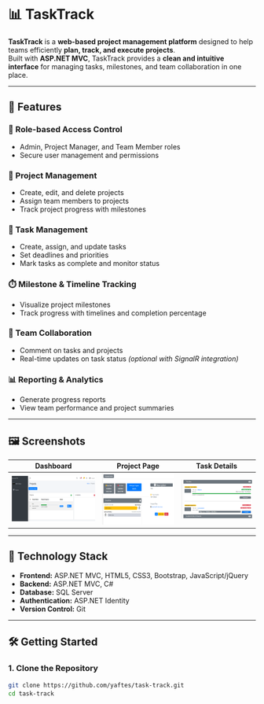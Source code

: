 # 📊 TaskTrack

**TaskTrack** is a **web-based project management platform** designed to help teams efficiently **plan, track, and execute projects**.  
Built with **ASP.NET MVC**, TaskTrack provides a **clean and intuitive interface** for managing tasks, milestones, and team collaboration in one place.

---

## 🚀 Features

### 🔐 Role-based Access Control
- Admin, Project Manager, and Team Member roles
- Secure user management and permissions

### 📁 Project Management
- Create, edit, and delete projects
- Assign team members to projects
- Track project progress with milestones

### 📝 Task Management
- Create, assign, and update tasks
- Set deadlines and priorities
- Mark tasks as complete and monitor status

### ⏱️ Milestone & Timeline Tracking
- Visualize project milestones
- Track progress with timelines and completion percentage

### 💬 Team Collaboration
- Comment on tasks and projects
- Real-time updates on task status *(optional with SignalR integration)*

### 📊 Reporting & Analytics
- Generate progress reports
- View team performance and project summaries

---

## 🖼️ Screenshots

| Dashboard | Project Page | Task Details |
|-----------|--------------|--------------|
| ![Dashboard Screenshot](projects.png) | ![Project Screenshot](project_detail.png) | ![Task Screenshot](task_detail.png) |


---

## 🧰 Technology Stack

- **Frontend:** ASP.NET MVC, HTML5, CSS3, Bootstrap, JavaScript/jQuery  
- **Backend:** ASP.NET MVC, C#  
- **Database:** SQL Server  
- **Authentication:** ASP.NET Identity  
- **Version Control:** Git

---

## 🛠️ Getting Started

### 1. Clone the Repository
```bash
git clone https://github.com/yaftes/task-track.git
cd task-track

